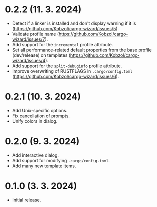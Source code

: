 # 0.2.2 (11. 3. 2024)

- Detect if a linker is installed and don't display warning if it is (https://github.com/Kobzol/cargo-wizard/issues/5).
- Validate profile name (https://github.com/Kobzol/cargo-wizard/issues/7).
- Add support for the `incremental` profile attribute.
- Set all performance-related default properties from the base profile (dev/release) on
  templates (https://github.com/Kobzol/cargo-wizard/issues/4).
- Add support for the `split-debuginfo` profile attribute.
- Improve overwriting of RUSTFLAGS in `.cargo/config.toml` (https://github.com/Kobzol/cargo-wizard/issues/6).

# 0.2.1 (10. 3. 2024)

- Add Unix-specific options.
- Fix cancellation of prompts.
- Unify colors in dialog.

# 0.2.0 (9. 3. 2024)

- Add interactive dialog.
- Add support for modifying `.cargo/config.toml`.
- Add many new template items.

# 0.1.0 (3. 3. 2024)

- Initial release.
